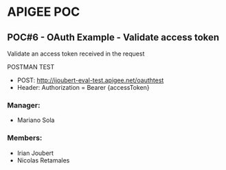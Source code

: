 # APIGEE POC
## POC#6 - OAuth Example - Validate access token
Validate an access token received in the request

POSTMAN TEST
- POST: http://ijoubert-eval-test.apigee.net/oauthtest
- Header: Authorization = Bearer {accessToken}


### Manager:
* Mariano Sola
### Members:
* Irian Joubert
* Nicolas Retamales
